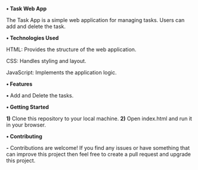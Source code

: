 **• Task Web App**

The Task App is a simple web application for managing tasks. Users can add and delete the task.

**• Technologies Used**

HTML: Provides the structure of the web application.

CSS: Handles styling and layout.

JavaScript: Implements the application logic.

**• Features**

**•** Add and Delete the tasks.

**• Getting Started**

**1)** Clone this repository to your local machine.
**2)** Open index.html and run it in your browser.

**• Contributing**

**-** Contributions are welcome! If you find any issues or have something that can improve this project then feel free to create a pull request and upgrade this project.
